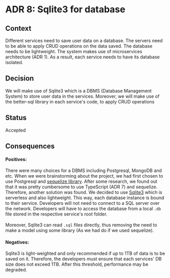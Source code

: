 # ADR 8: Sqlite3 for database
## Context
Different services need to save user data on a database. The servers need to be able to apply CRUD operations on the data saved. The database needs to be lightweight. The system makes use of microservices architecture (ADR 1). As a result, each service needs to have its database isolated.
</br>
## Decision
We will make use of Sqlite3 which is a DBMS (Database Management System) to store user data in the services. Moreover, we will make use of the better-sql library in each service's code, to apply CRUD operations
</br>
## Status
Accepted
</br>
## Consequences
#### Positives:
There were many choices for a DBMS including Postgresql, MongoDB and etc. When we were brainstorming about the project, we had first chosen to use Postgresql and [sequelize library](https://sequelize.org/). After some research, we found out that it was pretty cumbersome to use TypeScript (ADR 7) and sequelize. Therefore, another solution was found. We decided to use [Sqlite3](https://www.sqlite.org/index.html) which is serverless and also lightweight. This way, each database instance is bound to their service. Developers will not need to connect to a SQL server over the network. Developers will have to access the database from a local <code>.db</code> file stored in the respective service's root folder.
</br>
</br>
Moreover, Sqlite3 can read <code>.sql</code> files directly, thus removing the need to make a model using some library (As we had do if we used sequelize).
</br>
#### Negatives:
Sqlite3 is light-weighted and only recommended if up to 1TB of data is to be saved on it. Therefore, the developers must ensure that each services' DB size does not exceed 1TB. After this threshold, performance may be degraded.
